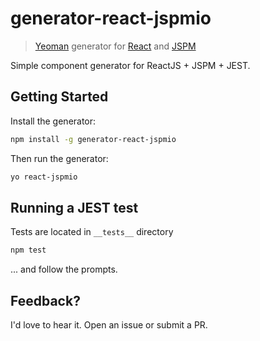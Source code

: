 # generator-react-jspmio

> [Yeoman](http://yeoman.io) generator for [React](http://facebook.github.io/react/) and [JSPM](http://jspm.io/)

Simple component generator for ReactJS + JSPM + JEST.

## Getting Started

Install the generator:

```bash
npm install -g generator-react-jspmio
```

Then run the generator:

```bash
yo react-jspmio
```

## Running a JEST test

Tests are located in `__tests__` directory

```bash
npm test
```

... and follow the prompts.


## Feedback?

I'd love to hear it. Open an issue or submit a PR.
